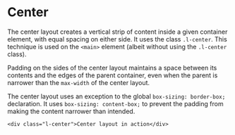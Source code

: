 # Center

The center layout creates a vertical strip of content inside a given container element, with equal spacing on either side. It uses the class `.l-center`. This technique is used on the `<main>` element (albeit without using the `.l-center` class).

Padding on the sides of the center layout maintains a space between its contents and the edges of the parent container, even when the parent is narrower than the `max-width` of the center layout.

The center layout uses an exception to the global `box-sizing: border-box;` declaration. It uses `box-sizing: content-box;` to prevent the padding from making the content narrower than intended.

```
<div class="l-center">Center layout in action</div>
```